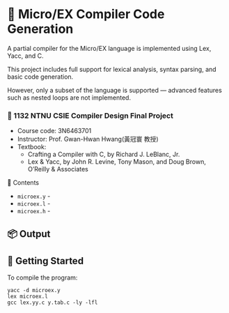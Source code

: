 # 📝 Micro/EX Compiler Code Generation
A partial compiler for the Micro/EX language is implemented using Lex, Yacc, and C.

This project includes full support for lexical analysis, syntax parsing, and basic code generation.

However, only a subset of the language is supported — advanced features such as nested loops are not implemented.

### 🔗 1132 NTNU CSIE Compiler Design Final Project

- Course code: 3N6463701
- Instructor: Prof. Gwan-Hwan Hwang(黃冠寰 教授)
- Textbook:
  - Crafting a Compiler with C, by Richard J. LeBlanc, Jr.
  - Lex & Yacc, by John R. Levine, Tony Mason, and Doug Brown, O’Reilly & Associates

📁 Contents
- `microex.y` -
- `microex.l` -
- `microex.h` -

## 📦 Output

## 🚀 Getting Started
To compile the program:
```
yacc -d microex.y
lex microex.l
gcc lex.yy.c y.tab.c -ly -lfl
```
